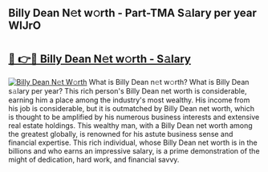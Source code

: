 ## Billy Dean N𝚎t w𝚘rth - Part-TMA S𝚊lary per year WIJrO

# <h2><a href="http://gc1h20f.nevu.top/?p=Billy+Dean">🔗 👉🔴 Billy Dean N𝚎t w𝚘rth - S𝚊lary</a></h2>

[![Billy Dean N𝚎t W𝚘rth](https://i.imgur.com/Oavwk0R.jpeg)](http://gc1h20f.nevu.top/?p=Billy+Dean)
What is Billy Dean n𝚎t w𝚘rth? What is Billy Dean s𝚊lary per year?
This rich person's Billy Dean net worth is considerable, earning him a place among the industry's most wealthy. His income from his job is considerable, but it is outmatched by Billy Dean net worth, which is thought to be amplified by his numerous business interests and extensive real estate holdings. This wealthy man, with a Billy Dean net worth among the greatest globally, is renowned for his astute business sense and financial expertise. This rich individual, whose Billy Dean net worth is in the billions and who earns an impressive salary, is a prime demonstration of the might of dedication, hard work, and financial savvy.
